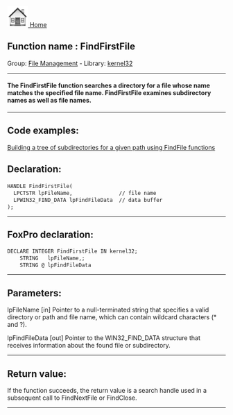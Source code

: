 [<img src="../../images/home.png"> Home ](https://github.com/VFPX/Win32API)  

## Function name : FindFirstFile
Group: [File Management](../../functions_group.md#File_Management)  -  Library: [kernel32](../../../libraries.md#kernel32)  
***  


#### The FindFirstFile function searches a directory for a file whose name matches the specified file name. FindFirstFile examines subdirectory names as well as file names.
***  


## Code examples:
[Building a tree of subdirectories for a given path using FindFile functions](../../samples/sample_236.md)  

## Declaration:
```foxpro  
HANDLE FindFirstFile(
  LPCTSTR lpFileName,               // file name
  LPWIN32_FIND_DATA lpFindFileData  // data buffer
);  
```  
***  


## FoxPro declaration:
```foxpro  
DECLARE INTEGER FindFirstFile IN kernel32;
	STRING   lpFileName,;
	STRING @ lpFindFileData  
```  
***  


## Parameters:
lpFileName 
[in] Pointer to a null-terminated string that specifies a valid directory or path and file name, which can contain wildcard characters (* and ?). 

lpFindFileData 
[out] Pointer to the WIN32_FIND_DATA structure that receives information about the found file or subdirectory.   
***  


## Return value:
If the function succeeds, the return value is a search handle used in a subsequent call to FindNextFile or FindClose.  
***  

